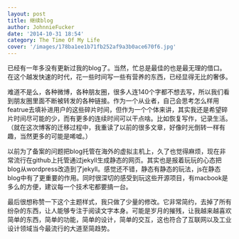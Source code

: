 ```yaml
---
layout: post
title: 继续blog
author: JohnnieFucker
date: '2014-10-31 18:54'
category: The Time Of My Life
cover: '/images/178ba1ee1b71fb252af9a3b0ace670f6.jpg'
---
```

<p>已经有一年多没有更新过我的blog了。当然，忙总是最佳的也是最无理的借口。在这个越发快速的时代，花一些时间写一些有营养的东西，已经显得无比的奢侈。</p>
<!--break-->
<p>难道不是么，各种微博，各种朋友圈，很多人连140个字都不想去写，所以我们看到朋友圈里面不断被转发的各种链接。作为一个从业者，自己会思考怎么样用featrue去填补进用户的这些碎片时间，但作为一个个体来讲，其实我还是希望碎片时间尽可能的少，而有更多的连续时间可以干点啥。比如恢复写作，记录生活。（就在这次博客的迁移过程中，我重读了以前的很多文章，好像时光倒转一样有趣，当然更多的可能是唏嘘。）
</p>
<p>以前为了备案的问题把blog托管在海外的虚拟主机上，久了也觉得麻烦，现在非常流行在github上托管通过jekyll生成静态的网页。其实也是报着玩玩的心态把blog从wordpress改造到了jekyll。感觉还不错，静态有静态的玩法，js在静态blog中有了更重要的作用。同时很深切的感受到玩这些开源项目，有macbook是多么的方便，建议每一个技术宅都要搞一台。</p>
<p>最后很想称赞一下这个主题样式，我只做了少量的修改。它非常简约，去掉了所有纷杂的东西，让人能够专注于阅读文字本身。可能是岁月的摧残，让我越来越喜欢简单的东西，简单的功能，简单的设计，简单的交互，这也符合了互联网以及工业设计领域当今最流行的大道至简趋势。</p>